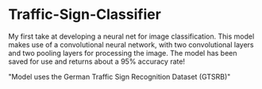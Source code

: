 # Traffic-Sign-Classifier

My first take at developing a neural net for image classification. This model makes use of a convolutional neural network, with two convolutional layers and two pooling layers
for processing the image. The model has been saved for use and returns about a 95% accuracy rate!

"Model uses the German Traffic Sign Recognition Dataset (GTSRB)"
